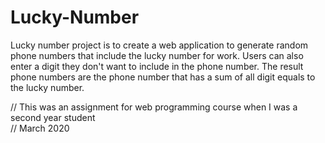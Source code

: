 # Lucky-Number

Lucky number project is to create a web application to generate random phone numbers that include the lucky number for work. 
Users can also enter a digit they don't want to include in the phone number. The result phone numbers are the phone number
that has a sum of all digit equals to the lucky number.

// This was an assignment for web programming course when I was a second year student     
// March 2020
